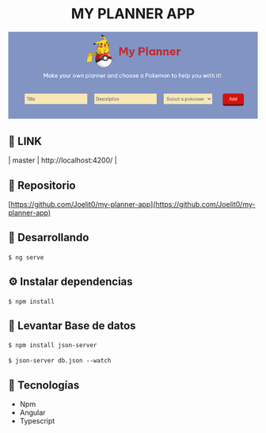 <div align="center">

# MY PLANNER APP

![](/src/assets/myplanner.PNG)

</div>

## 🚩 LINK

| master | http://localhost:4200/ |


## 📔 Repositorio

[https://github.com/Joelit0/my-planner-app](https://github.com/Joelit0/my-planner-app)

## 👀 Desarrollando

`$ ng serve`

## ⚙️ Instalar dependencias

`$ npm install`

## 🧪 Levantar Base de datos

`$ npm install json-server`

`$ json-server db.json --watch`

## 👾 Tecnologías

- Npm
- Angular
- Typescript